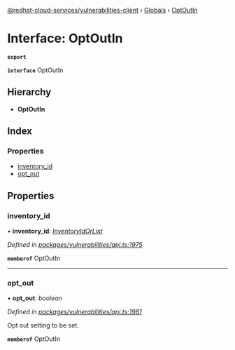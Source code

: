 [@redhat-cloud-services/vulnerabilities-client](../README.md) › [Globals](../globals.md) › [OptOutIn](optoutin.md)

# Interface: OptOutIn

**`export`** 

**`interface`** OptOutIn

## Hierarchy

* **OptOutIn**

## Index

### Properties

* [inventory_id](optoutin.md#inventory_id)
* [opt_out](optoutin.md#opt_out)

## Properties

###  inventory_id

• **inventory_id**: *[InventoryIdOrList](../globals.md#inventoryidorlist)*

*Defined in [packages/vulnerabilities/api.ts:1975](https://github.com/RedHatInsights/javascript-clients/blob/master/packages/vulnerabilities/api.ts#L1975)*

**`memberof`** OptOutIn

___

###  opt_out

• **opt_out**: *boolean*

*Defined in [packages/vulnerabilities/api.ts:1981](https://github.com/RedHatInsights/javascript-clients/blob/master/packages/vulnerabilities/api.ts#L1981)*

Opt out setting to be set.

**`memberof`** OptOutIn
